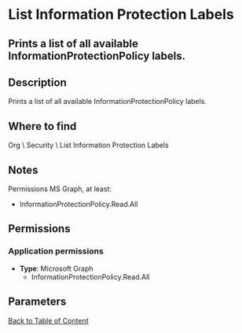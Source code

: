 # List Information Protection Labels

## Prints a list of all available InformationProtectionPolicy labels.

## Description
Prints a list of all available InformationProtectionPolicy labels.

## Where to find
Org \ Security \ List Information Protection Labels

## Notes
Permissions MS Graph, at least:
- InformationProtectionPolicy.Read.All

## Permissions
### Application permissions
- **Type**: Microsoft Graph
  - InformationProtectionPolicy.Read.All


## Parameters

[Back to Table of Content](../../../README.md)

